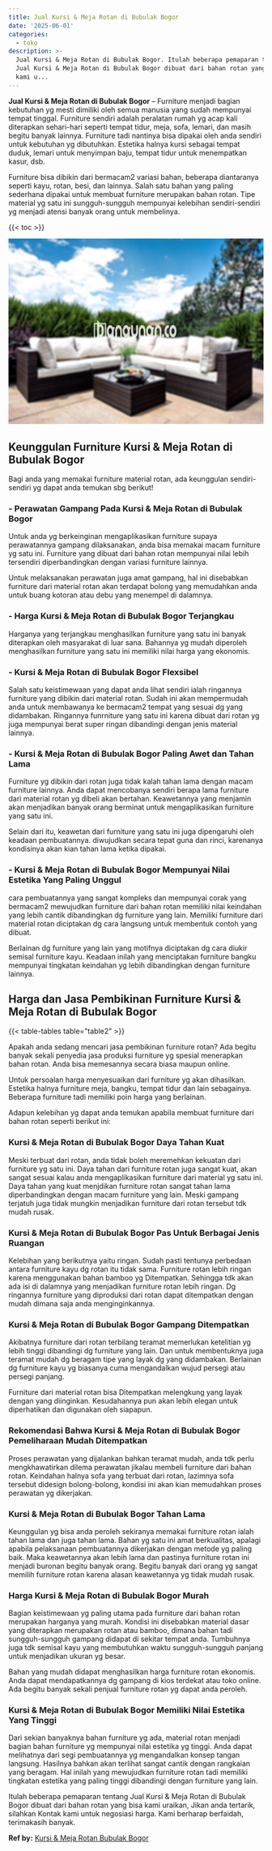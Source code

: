 ```yaml
---
title: Jual Kursi & Meja Rotan di Bubulak Bogor
date: '2025-06-01'
categories:
  - toko
description: >-
  Jual Kursi & Meja Rotan di Bubulak Bogor. Itulah beberapa pemaparan tentang
  Jual Kursi & Meja Rotan di Bubulak Bogor dibuat dari bahan rotan yang bisa
  kami u...
---
```


**Jual Kursi & Meja Rotan di Bubulak Bogor** – Furniture menjadi bagian kebutuhan yg mesti dimiliki oleh semua manusia yang sudah mempunyai tempat tinggal. Furniture sendiri adalah peralatan rumah yg acap kali diterapkan sehari-hari seperti tempat tidur, meja, sofa, lemari, dan masih begitu banyak lainnya. Furniture tadi nantinya bisa dipakai oleh anda sendiri untuk kebutuhan yg dibutuhkan. Estetika halnya kursi sebagai tempat duduk, lemari untuk menyimpan baju, tempat tidur untuk menempatkan kasur, dsb.

Furniture bisa dibikin dari bermacam2 variasi bahan, beberapa diantaranya seperti kayu, rotan, besi, dan lainnya. Salah satu bahan yang paling sederhana dipakai untuk membuat furniture merupakan bahan rotan. Tipe material yg satu ini sungguh-sungguh mempunyai kelebihan sendiri-sendiri yg menjadi atensi banyak orang untuk membelinya.

{{< toc >}}

![Jual Kursi & Meja Rotan di Bubulak Bogor](/images/kursi-meja-rotan-murah48.png)

## Keunggulan Furniture Kursi & Meja Rotan di Bubulak Bogor

Bagi anda yang memakai furniture material rotan, ada keunggulan sendiri-sendiri yg dapat anda temukan sbg berikut!

### \- Perawatan Gampang Pada Kursi & Meja Rotan di Bubulak Bogor

Untuk anda yg berkeinginan mengaplikasikan furniture supaya perawatannya gampang dilaksanakan, anda bisa memakai macam furniture yg satu ini. Furniture yang dibuat dari bahan rotan mempunyai nilai lebih tersendiri diperbandingkan dengan variasi furniture lainnya.

Untuk melaksanakan perawatan juga amat gampang, hal ini disebabkan furniture dari material rotan akan terdapat bolong yang memudahkan anda untuk buang kotoran atau debu yang menempel di dalamnya.

### \- Harga Kursi & Meja Rotan di Bubulak Bogor Terjangkau

Harganya yang terjangkau menghasilkan furniture yang satu ini banyak diterapkan oleh masyarakat di luar sana. Bahannya yg mudah diperoleh menghasilkan furniture yang satu ini memiliki nilai harga yang ekonomis.

### \- Kursi & Meja Rotan di Bubulak Bogor Flexsibel

Salah satu keistimewaan yang dapat anda lihat sendiri ialah ringannya furniture yang dibikin dari material rotan. Sudah ini akan mempermudah anda untuk membawanya ke bermacam2 tempat yang sesuai dg yang didambakan. Ringannya funrniture yang satu ini karena dibuat dari rotan yg juga mempunyai berat super ringan dibandingi dengan jenis material lainnya.

### \- Kursi & Meja Rotan di Bubulak Bogor Paling Awet dan Tahan Lama

Furniture yg dibikin dari rotan juga tidak kalah tahan lama dengan macam furniture lainnya. Anda dapat mencobanya sendiri berapa lama furniture dari material rotan yg dibeli akan bertahan. Keawetannya yang menjamin akan menjadikan banyak orang berminat untuk mengaplikasikan furniture yang satu ini.

Selain dari itu, keawetan dari furniture yang satu ini juga dipengaruhi oleh keadaan pembuatannya. diwujudkan secara tepat guna dan rinci, karenanya kondisinya akan kian tahan lama ketika dipakai.

### \- Kursi & Meja Rotan di Bubulak Bogor Mempunyai Nilai Estetika Yang Paling Unggul

cara pembuatannya yang sangat kompleks dan mempunyai corak yang bermacam2 mewujudkan furniture dari bahan rotan memiliki nilai keindahan yang lebih cantik dibandingkan dg furniture yang lain. Memiliki furniture dari material rotan diciptakan dg cara langsung untuk membentuk contoh yang dibuat.

Berlainan dg furniture yang lain yang motifnya diciptakan dg cara diukir semisal furniture kayu. Keadaan inilah yang menciptakan furniture bangku mempunyai tingkatan keindahan yg lebih dibandingkan dengan furniture lainnya.

## Harga dan Jasa Pembikinan Furniture Kursi & Meja Rotan di Bubulak Bogor

{{< table-tables table="table2" >}}

Apakah anda sedang mencari jasa pembikinan furniture rotan? Ada begitu banyak sekali penyedia jasa produksi furniture yg spesial menerapkan bahan rotan. Anda bisa memesannya secara biasa maupun online.

Untuk persoalan harga menyesuaikan dari furniture yg akan dihasilkan. Estetika halnya furniture meja, bangku, tempat tidur dan lain sebagainya. Beberapa furniture tadi memiliki poin harga yang berlainan.

Adapun kelebihan yg dapat anda temukan apabila membuat furniture dari bahan rotan seperti berikut ini:

### Kursi & Meja Rotan di Bubulak Bogor Daya Tahan Kuat

Meski terbuat dari rotan, anda tidak boleh meremehkan kekuatan dari furniture yg satu ini. Daya tahan dari furniture rotan juga sangat kuat, akan sangat sesuai kalau anda mengaplikasikan furniture dari material yg satu ini. Daya tahan yang kuat menjdikan furniture rotan sangat tahan lama diperbandingkan dengan macam furniture yang lain. Meski gampang terjatuh juga tidak mungkin menjadikan furniture dari rotan tersebut tdk mudah rusak.

### Kursi & Meja Rotan di Bubulak Bogor Pas Untuk Berbagai Jenis Ruangan

Kelebihan yang berikutnya yaitu ringan. Sudah pasti tentunya perbedaan antara furniture kayu dg rotan itu tidak sama. Furniture rotan lebih ringan karena menggunakan bahan bamboo yg Ditempatkan. Sehingga tdk akan ada isi di dalamnya yang menjadikan furniture rotan lebih ringan. Dg ringannya furniture yang diproduksi dari rotan dapat ditempatkan dengan mudah dimana saja anda menginginkannya.

### Kursi & Meja Rotan di Bubulak Bogor Gampang Ditempatkan

Akibatnya furniture dari rotan terbilang teramat memerlukan ketelitian yg lebih tinggi dibandingi dg furniture yang lain. Dan untuk membentuknya juga teramat mudah dg beragam tipe yang layak dg yang didambakan. Berlainan dg furniture kayu yg biasanya cuma mengandalkan wujud persegi atau persegi panjang.

Furniture dari material rotan bisa Ditempatkan melengkung yang layak dengan yang diinginkan. Kesudahannya pun akan lebih elegan untuk diperhatikan dan digunakan oleh siapapun.

### Rekomendasi Bahwa Kursi & Meja Rotan di Bubulak Bogor Pemeliharaan Mudah Ditempatkan

Proses perawatan yang dijalankan bahkan teramat mudah, anda tdk perlu mengkhawatirkan dilema perawatan jikalau membeli furniture dari bahan rotan. Keindahan halnya sofa yang terbuat dari rotan, lazimnya sofa tersebut didesign bolong-bolong, kondisi ini akan kian memudahkan proses perawatan yg dikerjakan.

### Kursi & Meja Rotan di Bubulak Bogor Tahan Lama

Keunggulan yg bisa anda peroleh sekiranya memakai furniture rotan ialah tahan lama dan juga tahan lama. Bahan yg satu ini amat berkualitas, apalagi apabila pelaksanaan pembuatannya dikerjakan dengan metode yg paling baik. Maka keawetannya akan lebih lama dan pastinya furniture rotan ini menjadi buronan begitu banyak orang. Begitu banyak dari orang yg sangat memilih furniture rotan karena alasan keawetannya yg tidak mudah rusak.

### Harga Kursi & Meja Rotan di Bubulak Bogor Murah

Bagian keistimewaan yg paling utama pada furniture dari bahan rotan merupakan harganya yang murah. Kondisi ini disebabkan material dasar yang diterapkan merupakan rotan atau bamboo, dimana bahan tadi sungguh-sungguh gampang didapat di sekitar tempat anda. Tumbuhnya juga tdk semisal kayu yang membutuhkan waktu sungguh-sungguh panjang untuk menjadikan ukuran yg besar.

Bahan yang mudah didapat menghasilkan harga furniture rotan ekonomis. Anda dapat mendapatkannya dg gampang di kios terdekat atau toko online. Ada begitu banyak sekali penjual furniture rotan yg dapat anda peroleh.

### Kursi & Meja Rotan di Bubulak Bogor Memiliki Nilai Estetika Yang Tinggi

Dari sekian banyaknya bahan furniture yg ada, material rotan menjadi bagian bahan furniture yg mempunyai nilai estetika yg tinggi. Anda dapat melihatnya dari segi pembuatannya yg mengandalkan konsep tangan langsung. Hasilnya bahkan akan terlihat sangat cantik dengan rangkaian yang beragam. Hal inilah yang mewujudkan furniture rotan tadi memiliki tingkatan estetika yang paling tinggi dibandingi dengan furniture yang lain.

Itulah beberapa pemaparan tentang Jual Kursi & Meja Rotan di Bubulak Bogor dibuat dari bahan rotan yang bisa kami uraikan, Jikan anda tertarik, silahkan Kontak kami untuk negosiasi harga. Kami berharap berfaidah, terimakasih banyak.

**Ref by:** [Kursi & Meja Rotan Bubulak Bogor](https://id.wikipedia.org/wiki/Kursi)
